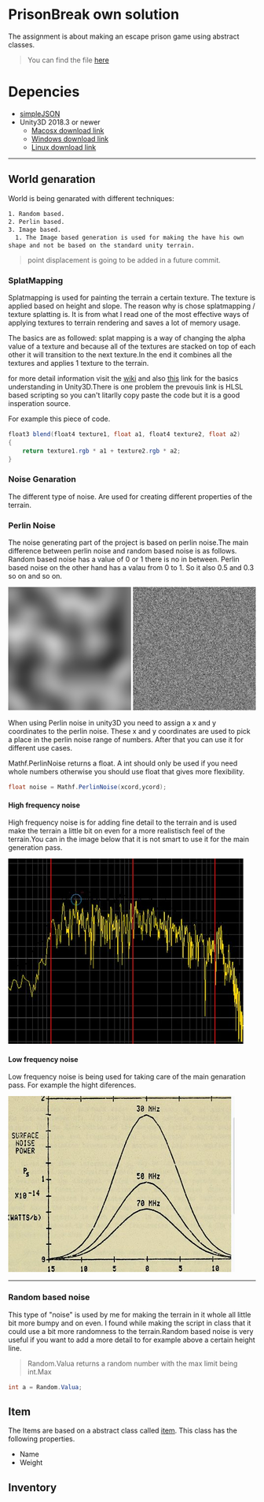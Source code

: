 # PrisonBreak own solution
The assignment is about making an escape prison game using abstract classes.
  > You can find the file [here]()

# Depencies
* [simpleJSON](http://wiki.unity3d.com/index.php/SimpleJSON)
* Unity3D 2018.3 or newer
    * [Macosx download link](https://store.unity.com/download/thank-you?thank-you=personal&os=osx&nid=1370)
    * [Windows download link](https://store.unity.com/download/thank-you?thank-you=personal&os=win&nid=1370)
    * [Linux download link](https://forum.unity.com/threads/unity-on-linux-release-notes-and-known-issues.350256/page-2)
****
## World genaration
World is being genarated with different techniques:

    1. Random based.
    2. Perlin based.
    3. Image based.
      1. The Image based generation is used for making the have his own shape and not be based on the standard unity terrain.
> point displacement is going to be added in a future commit.

### SplatMapping
Splatmapping is used for painting the terrain a certain texture.
The texture is applied based on height and slope. The reason why is chose splatmapping / texture splatting is. It is from what I read one of the most effective ways of applying textures to terrain rendering and saves a lot of memory usage.

The basics are as followed: splat mapping is a way of changing the alpha value of a texture and because all of the textures are stacked on top of each other it will transition to the next texture.In the end it combines all the textures and applies 1 texture to the terrain.

for more detail information visit the [wiki](https://en.wikipedia.org/wiki/Texture_splatting)
and also [this](http://www.gamasutra.com/blogs/AndreyMishkinis/20130716/196339/Advanced_Terrain_Texture_Splatting.php) link for the basics understanding in Unity3D.There is one problem the prevouis link is HLSL based scripting so you can't litarlly copy paste the code but it is a good insperation source.

For example this piece of code.

```c#
float3 blend(float4 texture1, float a1, float4 texture2, float a2)
{
    return texture1.rgb * a1 + texture2.rgb * a2;
}
```

### Noise Genaration
The different type of noise. Are used for creating different properties of the terrain.

### Perlin Noise
The noise generating part of the project is based on perlin noise.The main difference between perlin noise and random based noise is as follows. Random based noise has a value of 0 or 1 there is no in between. Perlin based noise on the other hand has a valau from 0 to 1. So it also 0.5 and 0.3 so on and so on.

<p align="left">
    <img src="ReadmePic/PerlinBased.png" width=250 title="Perlin based noise example">
    <img src="ReadmePic/RandomBased.png" width=250 title="Random based noise example">
</p>

When using Perlin noise in unity3D you need to assign a x and y coordinates to the perlin noise.
These x and y coordinates are used to pick a place in the perlin noise range of numbers. After that you can use it for different use cases.

Mathf.PerlinNoise returns a float. A int should only be used if you need whole numbers otherwise you should use float that gives more flexibility.

```c#
float noise = Mathf.PerlinNoise(xcord,ycord);
```

#### High frequency noise

High frequency noise is for adding fine detail to the terrain and is used make the terrain a little bit on even for a more realistisch feel of the terrain.You can in the image below that it is not smart to use it for the main generation pass.

![High Frequency noise](ReadmePic/highfrec.jpg?raw=true "example of high Freqeuncy noise ")

#### Low frequency noise
Low frequency noise is being used for taking care of the main genaration pass. For example the hight diferences.

![Low Frequency noise](ReadmePic/lowfrec.jpg)
****

### Random based noise
This type of "noise" is used by me for making the terrain in it whole all little bit more bumpy and on even. I found while making the script in class that it could use a bit more randomness to the terrain.Random based noise is very useful if you want to add a more detail to for example above a certain height line.

> Random.Valua returns a random number with the max limit being int.Max

```c#
int a = Random.Valua;
```

## Item
The Items are based on a abstract class called [item](google.com). This class has the following properties.

  * Name
  * Weight

## Inventory
